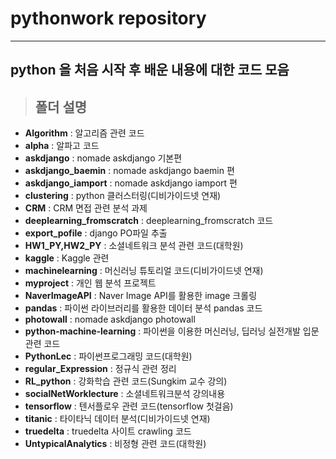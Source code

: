 # pythonwork repository

----------
## python 을 처음 시작 후 배운 내용에 대한 코드 모음

> ## 폴더 설명
- **Algorithm** : 알고리즘 관련 코드
- **alpha** : 알파고 코드
- **askdjango** : nomade askdjango 기본편
- **askdjango_baemin** : nomade askdjango baemin 편
- **askdjango_iamport** : nomade askdjango iamport 편
- **clustering** : python 클러스터링(디비가이드넷 연재)
- **CRM** : CRM 면접 관련 분석 과제
- **deeplearning_fromscratch** : deeplearning_fromscratch 코드
- **export_pofile** : django PO파일 추출
- **HW1_PY,HW2_PY** : 소셜네트워크 분석 관련 코드(대학원)
- **kaggle** : Kaggle 관련
- **machinelearning** : 머신러닝 튜토리얼 코드(디비가이드넷 연재)
- **myproject** : 개인 웹 분석 프로젝트
- **NaverImageAPI** : Naver Image API를 활용한 image 크롤링
- **pandas** : 파이썬 라이브러리를 활용한 데이터 분석 pandas 코드
- **photowall** : nomade askdjango photowall
- **python-machine-learning** : 파이썬을 이용한 머신러닝, 딥러닝 실전개발 입문 관련 코드
- **PythonLec** : 파이썬프로그래밍 코드(대학원)
- **regular_Expression** : 정규식 관련 정리
- **RL_python** : 강화학습 관련 코드(Sungkim 교수 강의)
- **socialNetWorklecture** : 소셜네트워크분석 강의내용
- **tensorflow** : 텐서플로우 관련 코드(tensorflow 첫걸음)
- **titanic** : 타이타닉 데이터 분석(디비가이드넷 연재)
- **truedelta** : truedelta 사이트 crawling 코드
- **UntypicalAnalytics** : 비정형 관련 코드(대학원)
